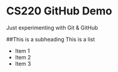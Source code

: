 # CS220 GitHub Demo

Just experimenting with Git & GitHub

##This is a subheading
This is a list
* Item 1
* Item 2
* Item 3
